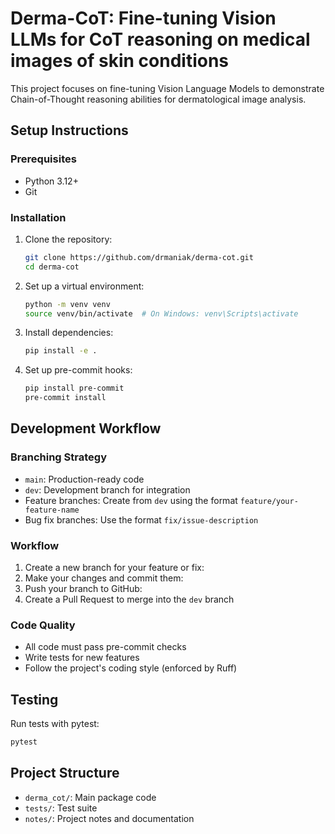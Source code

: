 # Derma-CoT: Fine-tuning Vision LLMs for CoT reasoning on medical images of skin conditions

This project focuses on fine-tuning Vision Language Models to demonstrate
Chain-of-Thought reasoning abilities for dermatological image analysis.

## Setup Instructions

### Prerequisites

- Python 3.12+
- Git

### Installation

1. Clone the repository:

   ```bash
   git clone https://github.com/drmaniak/derma-cot.git
   cd derma-cot
   ```

2. Set up a virtual environment:

   ```bash
   python -m venv venv
   source venv/bin/activate  # On Windows: venv\Scripts\activate
   ```

3. Install dependencies:

   ```bash
   pip install -e .
   ```

4. Set up pre-commit hooks:

   ```bash
   pip install pre-commit
   pre-commit install
   ```

## Development Workflow

### Branching Strategy

- `main`: Production-ready code
- `dev`: Development branch for integration
- Feature branches: Create from `dev` using the format `feature/your-feature-name`
- Bug fix branches: Use the format `fix/issue-description`

### Workflow

1. Create a new branch for your feature or fix:
2. Make your changes and commit them:
3. Push your branch to GitHub:
4. Create a Pull Request to merge into the `dev` branch

### Code Quality

- All code must pass pre-commit checks
- Write tests for new features
- Follow the project's coding style (enforced by Ruff)

## Testing

Run tests with pytest:

```bash
pytest
```

## Project Structure

- `derma_cot/`: Main package code
- `tests/`: Test suite
- `notes/`: Project notes and documentation
